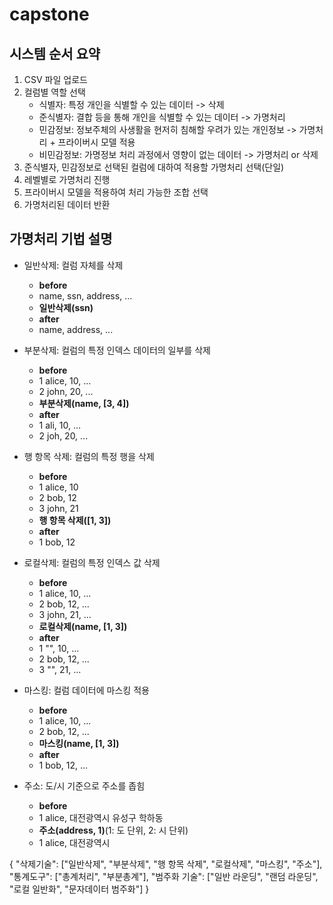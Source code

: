 # capstone

## 시스템 순서 요약
1. CSV 파일 업로드
2. 컬럼별 역할 선택
    - 식별자: 특정 개인을 식별할 수 있는 데이터 -> 삭제
    - 준식별자: 결합 등을 통해 개인을 식별할 수 있는 데이터 -> 가명처리
    - 민감정보: 정보주체의 사생활을 현저히 침해할 우려가 있는 개인정보 -> 가명처리 + 프라이버시 모델 적용
    - 비민감정보: 가명정보 처리 과정에서 영향이 없는 데이터 -> 가명처리 or 삭제
3. 준식별자, 민감정보로 선택된 컬럼에 대하여 적용할 가명처리 선택(단일)
4. 레벨별로 가명처리 진행
5. 프라이버시 모델을 적용하여 처리 가능한 조합 선택
6. 가명처리된 데이터 반환

## 가명처리 기법 설명
* 일반삭제: 컬럼 자체를 삭제
    - **before**
    - name, ssn, address, ...
    - **일반삭제(ssn)**
    - **after**
    - name, address, ...

* 부분삭제: 컬럼의 특정 인덱스 데이터의 일부를 삭제
    - **before**
    - 1 alice, 10, ...
    - 2 john, 20, ...
    - **부분삭제(name, [3, 4])**
    - **after**
    - 1 ali, 10, ...
    - 2 joh, 20, ...

* 행 항목 삭제: 컬럼의 특정 행을 삭제
    - **before**
    - 1 alice, 10
    - 2 bob, 12
    - 3 john, 21
    - **행 항목 삭제([1, 3])**
    - **after**
    - 1 bob, 12


* 로컬삭제: 컬럼의 특정 인덱스 값 삭제
    - **before**
    - 1 alice, 10, ...
    - 2 bob, 12, ...
    - 3 john, 21, ...
    - **로컬삭제(name, [1, 3])**
    - **after**
    - 1 "", 10, ...
    - 2 bob, 12, ...
    - 3 "", 21, ...

* 마스킹: 컬럼 데이터에 마스킹 적용
    - **before**
    - 1 alice, 10, ...
    - 2 bob, 12, ...
    - **마스킹(name, [1, 3])**
    - **after**
    - 1 bob, 12, ...

* 주소: 도/시 기준으로 주소를 좁힘
    - **before**
    - 1 alice, 대전광역시 유성구 학하동
    - **주소(address, 1)**(1: 도 단위, 2: 시 단위)
    - 1 alice, 대전광역시


{
    "삭제기술": ["일반삭제", "부분삭제", "행 항목 삭제", "로컬삭제", "마스킹", "주소"],
    "통계도구": ["총계처리", "부분총계"],
    "범주화 기술": ["일반 라운딩", "랜덤 라운딩", "로컬 일반화", "문자데이터 범주화"]
}
